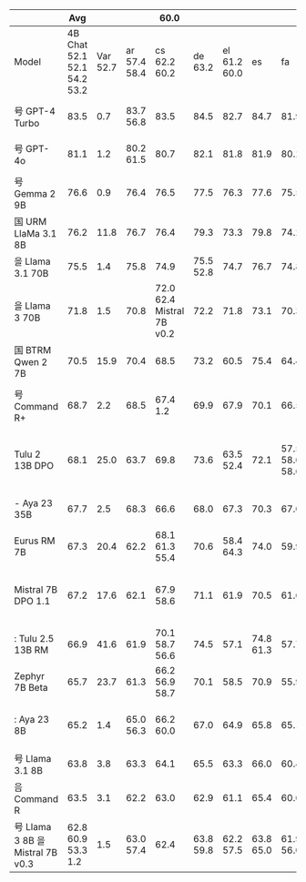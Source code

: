 |  | Avg |  |  | 60.0 |  |  |  |  |  |  | Languages |  |  |  |  | 7B |  |  |  |  |  |  |  |  |
| --- | --- | --- | --- | --- | --- | --- | --- | --- | --- | --- | --- | --- | --- | --- | --- | --- | --- | --- | --- | --- | --- | --- | --- | --- |
| Model | 4B Chat 52.1 52.1 54.2 53.2 | Var 52.7 | ar 57.4 58.4 | cs 62.2 60.2 | de 63.2 | el 61.2 60.0 | es | fa | fr | he | hi | id | it | jp | kr 59.9 | nl 57.3 | pl | pt 64.1 | ro | ru 60.6 | tr | uk 60.1 54.6 54.2 52.6 | vi | zh |
| 号 GPT-4 Turbo | 83.5 | 0.7 | 83.7 56.8 | 83.5 | 84.5 | 82.7 | 84.7 | 81.9 | 85.2 | 82.4 | 83.2 | 83.9 62.8 | 84.2 | 83.2 | 82.5 63.0 | 85.1 58.2 63.1 | 83.3 | 83.9 | 83.2 | 83.4 | 82.9 | 83.1 | 84.3 | 83.1 |
| 号 GPT-4o | 81.1 | 1.2 | 80.2 61.5 | 80.7 | 82.1 | 81.8 | 81.9 | 80.2 | 82.9 | 80.6 | 79.3 | 82.0 | 81.3 | 81.0 | 79.2 | 82.5 | 81.4 | 82.9 | 80.7 | 81.0 | 79.4 | 81.4 8.6 | 82.1 52.0 | 79.8 59.2 59.3 |
| 号 Gemma 2 9B | 76.6 | 0.9 | 76.4 | 76.5 | 77.5 | 76.3 | 77.6 | 75.5 | 77.5 | 75.0 | 76.8 | 76.6 | 76.6 | 75.8 | 74.3 | 77.8 | 77.4 | 77.8 | 77.2 | 77.5 | 75.8 61.9 57.9 | 76.7 54.1 | 76.8 | 75.3 |
| 国 URM LlaMa 3.1 8B | 76.2 | 11.8 | 76.7 | 76.4 | 79.3 | 73.3 | 79.8 | 74.2 | 76.9 | 64.0 | 72.9 | 78.3 | 78.3 | 75.2 | 75.4 | 78.0 | 76.0 | 79.4 | 73.9 | 78.2 | 75.5 | 75.5 | 79.7 50.9 | 79.0 |
| 을 Llama 3.1 70B | 75.5 | 1.4 | 75.8 | 74.9 | 75.5 52.8 | 74.7 | 76.7 | 74.8 | 77.6 | 74.7 | 73.7 | 76.8 | 76.8 | 74.7 | 73.2 | 75.9 | 75.8 | 76.4 | 75.8 | 75.9 | 73.4 | 75.1 | 76.8 | 76.1 |
| 을 Llama 3 70B | 71.8 | 1.5 | 70.8 | 72.0 62.4 Mistral 7B v0.2 | 72.2 | 71.8 | 73.1 | 70.3 | 72.7 59.4 | 71.9 2.5 | 71.9 | 72.9 | 73.3 | 71.3 | 68.6 60.5 | 73.0 | 72.9 60.2 | 72.9 | 73.1 | 72.4 | 69.4 | 71.4 | 71.5 | 71.0 |
| 国 BTRM Qwen 2 7B | 70.5 | 15.9 | 70.4 | 68.5 | 73.2 | 60.5 | 75.4 | 64.4 | 74.4 | 70.3 7.2 | 60.9 | 72.2 | 73.6 | 70.4 | 70.5 | 71.7 | 71.0 | 75.5 | 71.9 61.3 | 71.3 | 69.9 | 69.4 | 73.2 | 72.0 |
| 号 Command R+ | 68.7 | 2.2 | 68.5 | 67.4 1.2 | 69.9 | 67.9 | 70.1 | 66.5 | 70.3 | 68.2 55.2 | 66.4 | 70.4 | 69.0 58.9 | 69.6 61.6 | 67.6 | 69.3 64.5 | 68.4 | 70.8 | 69.1 StableLM Zephyr 3B | 69.5 | 64.9 | 68.4 | 68.7 | 70.4 61.7 |
| Tulu 2 13B DPO | 68.1 | 25.0 | 63.7 | 69.8 | 73.6 | 63.5 52.4 | 72.1 | 57.5 58.6 58.6 | 72.2 63.4 | 59.8 | 59.4 | 72.2 | 72.7 62.5 54.2 54.6 | 65.6 60.3 | 66.1 61.1 | 71.2 60.3 60.3 | 71.4 | 73.4 | 71.5 | 72.1 59.0 58.9 59.9 58.7 | 62.6 | 70.0 | 69.3 | 69.3 59.8 |
| - Aya 23 35B | 67.7 | 2.5 | 68.3 | 66.6 | 68.0 | 67.3 | 70.3 | 67.0 | 68.4 | 66.6 58.0 58.3 | 67.5 57.0 | 68.9 | 69.4 60.3 | 65.8 | 64.9 | 69.4 | 67.9 | 70.2 | 67.5 61.4 | 68.9 | 64.1 | 67.6 55.0 62.1 | 69.0 55.2 60.5 | 66.4 |
| Eurus RM 7B | 67.3 | 20.4 | 62.2 | 68.1 61.3 55.4 | 70.6 | 58.4 64.3 | 74.0 | 59.9 | 72.5 | 59.7 | 62.3 | 69.1 | 70.4 62.4 | 67.4 58.4 | 65.6 57.6 | 71.9 62.8 60.8 | 70.0 62.5 | 72.4 60.7 | 69.2 | 69.5 | 63.0 | 69.6 | 66.2 | 68.3 60.8 |
| Mistral 7B DPO 1.1 | 67.2 | 17.6 | 62.1 | 67.9 58.6 | 71.1 | 61.9 | 70.5 | 61.6 | 70.7 | 58.0 | 60.9 | 67.6 | 70.2 | 69.0 | 66.8 | 70.5 Gemma 59.3 57.8 59.5 | 68.4 | 70.9 | 69.5 | 73.7 | 63.7 | 71.0 | 64.4 | 68.2 58.1 |
| : Tulu 2.5 13B RM | 66.9 | 41.6 | 61.9 | 70.1 58.7 56.6 | 74.5 | 57.1 | 74.8 61.3 | 57.7 | 73.6 62.7 | 57.2 | 56.3 | 66.8 | 74.0 | 63.1 | 62.6 | 74.0 | 69.8 | 75.2 | 71.3 | 70.6 | 61.6 | 69.0 | 64.1 | 65.7 |
| Zephyr 7B Beta | 65.7 | 23.7 | 61.3 | 66.2 56.9 58.7 | 70.1 | 58.5 | 70.9 | 55.9 | 71.5 | 58.8 | 59.2 | 66.4 | 70.9 | 65.4 | 64.7 | 69.9 | 67.1 | 70.9 | 65.7 | 72.0 | 61.9 | 68.2 | 61.3 | 67.7 |
| : Aya 23 8B | 65.2 | 1.4 | 65.0 56.3 | 66.2 60.0 | 67.0 | 64.9 | 65.8 | 65.1 | 66.2 | 64.2 | 62.4 | 65.4 | 66.5 | 65.0 Qwen1.5 | 64.2 54.7 53.5 | 66.0 53.1 | 64.7 | 66.3 62.4 | 64.6 58.4 | 65.6 | 62.8 | 64.4 | 66.7 | 65.3 52.7 54.9 54.0 |
| 号 Llama 3.1 8B | 63.8 | 3.8 | 63.3 | 64.1 | 65.5 | 63.3 | 66.0 | 60.4 | 67.6 60.5 | 64.1 | 64.3 | 62.1 | 65.8 | 63.1 | 62.9 | 61.7 | 63.4 | 66.4 | 63.7 | 65.8 | 59.9 | 62.2 | 65.5 | 62.7 |
| 음 Command R | 63.5 | 3.1 | 62.2 | 63.0 | 62.9 | 61.1 | 65.4 | 60.6 | 65.5 | 63.1 | 61.7 | 66.3 | 65.8 63.3 | 62.4 | 60.6 60.2 | 64.0 64.0 | 63.3 63.2 | 65.8 64.0 | 64.8 62.8 | 63.9 63.4 56.4 | 61.5 62.9 | 64.0 62.6 | 65.0 | 63.9 62.4 |
| 号 Llama 3 8B 을 Mistral 7B v0.3 | 62.8 60.9 53.3 1.2 | 1.5 | 63.0 57.4 | 62.4 | 63.8 59.8 | 62.2 57.5 | 63.8 65.0 | 61.9 56.0 | 64.2 63.0 54.0 | 59.1 | 63.1 56.3 | 62.5 63.9 63.3 62.9 |  |  |  |  |  |  |  |  |  |  |  |  |
